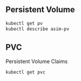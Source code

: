 ## Persistent Volume
```bash
kubectl get pv
kubectl describe asim-pv
```


## PVC
Persistent Volume Claims
```bash
kubectl get pvc
```
